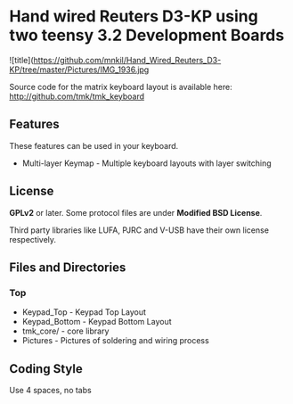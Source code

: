 Hand wired Reuters D3-KP using two teensy 3.2 Development Boards
================================

![title](https://github.com/mnkil/Hand_Wired_Reuters_D3-KP/tree/master/Pictures/IMG_1936.jpg

Source code for the matrix keyboard layout is available here: <http://github.com/tmk/tmk_keyboard>

Features
--------
These features can be used in your keyboard.

* Multi-layer Keymap  - Multiple keyboard layouts with layer switching

[GH60]:         http://geekhack.org/index.php?topic=34959
[GH60_proto]:   http://geekhack.org/index.php?topic=37570.0

License
-------
**GPLv2** or later. Some protocol files are under **Modified BSD License**.

Third party libraries like LUFA, PJRC and V-USB have their own license respectively.

Files and Directories
-------------------
### Top
* Keypad_Top    - Keypad Top Layout
* Keypad_Bottom - Keypad Bottom Layout 
* tmk_core/     - core library
* Pictures      - Pictures of soldering and wiring process

Coding Style
-------------
Use 4 spaces, no tabs
